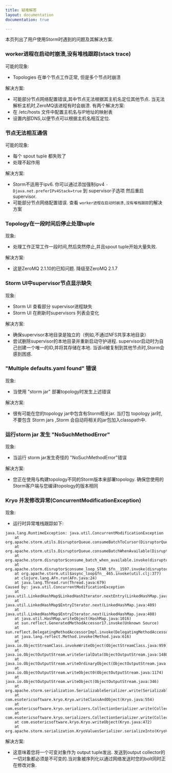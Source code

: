 ```yaml
---
title: 疑难解答
layout: documentation
documentation: true

---
```


本页列出了用户使用Storm时遇到的问题及其解决方案.

### worker进程在启动时崩溃,没有堆栈跟踪(stack trace)

可能的现象:
 
 * Topologies 在单个节点工作正常, 但是多个节点时崩溃

解决方案:

 * 可能部分节点网络配置错误,其中节点无法根据其主机名定位其他节点. 当无法解析主机时,ZeroMQ该进程有时会崩溃. 有两个解决方案:
  * 在 /etc/hosts 文件中配置主机名与IP地址的映射表
  * 设置内部DNS,以便节点可以根据主机名相互定位.
  
### 节点无法相互通信

可能的现象:

 * 每个 spout tuple 都失败了
 * 处理不起作用

解决方案:

 * Storm不适用于ipv6. 你可以通过添加强制ipv4 `-Djava.net.preferIPv4Stack=true` 到 supervisor子选项 然后重启supervisor. 
 * 可能部分节点网络配置错误. 查看 `worker进程在启动时崩溃,没有堆栈跟踪`的解决方案

### Topology在一段时间后停止处理tuple

现象:

 * 处理工作正常工作一段时间,然后突然停止,并且spout tuple开始大量失败. 
 
解决方案:

 * 这是ZeroMQ 2.1.10的已知问题. 降级至ZeroMQ 2.1.7
 
### Storm UI中supervisor节点显示缺失

现象:
 
 * Storm UI 查看部分 supervisor进程缺失
 * Storm UI 在刷新时supervisors 列表会变化

解决方案:

 * 确保supervisor本地目录是独立的（例如,不通过NFS共享本地目录）
 * 尝试删除supervisor的本地目录并重新启动守护进程. supervisor启动时为自己创建一个唯一的ID,并将其存储在本地. 当该id被复制到其他节点时,Storm会感到困惑.

### "Multiple defaults.yaml found" 错误

现象:

 * 当使用 "storm jar" 部署topology时发生上述错误

解决方案:

 * 很有可能在您的topology jar中包含有Storm相关jar. 当打包 topology jar时, 不要包含 Storm jars ,Storm 会自动将相关的jar包加入classpath中.

### 运行storm jar 发生 "NoSuchMethodError" 

现象:

 * 当运行 storm jar发生奇怪的 "NoSuchMethodError"错误

解决方案:

 * 您正在使用与构建topology不同的Storm版本来部署topology. 确保您使用的Storm客户端与您编译topology的版本相同


### Kryo 并发修改异常(ConcurrentModificationException)

现象:

 * 运行时异常堆栈跟踪如下:

```
java.lang.RuntimeException: java.util.ConcurrentModificationException
	at org.apache.storm.utils.DisruptorQueue.consumeBatchToCursor(DisruptorQueue.java:84)
	at org.apache.storm.utils.DisruptorQueue.consumeBatchWhenAvailable(DisruptorQueue.java:55)
	at org.apache.storm.disruptor$consume_batch_when_available.invoke(disruptor.clj:56)
	at org.apache.storm.disruptor$consume_loop_STAR_$fn__1597.invoke(disruptor.clj:67)
	at org.apache.storm.util$async_loop$fn__465.invoke(util.clj:377)
	at clojure.lang.AFn.run(AFn.java:24)
	at java.lang.Thread.run(Thread.java:679)
Caused by: java.util.ConcurrentModificationException
	at java.util.LinkedHashMap$LinkedHashIterator.nextEntry(LinkedHashMap.java:390)
	at java.util.LinkedHashMap$EntryIterator.next(LinkedHashMap.java:409)
	at java.util.LinkedHashMap$EntryIterator.next(LinkedHashMap.java:408)
	at java.util.HashMap.writeObject(HashMap.java:1016)
	at sun.reflect.GeneratedMethodAccessor17.invoke(Unknown Source)
	at sun.reflect.DelegatingMethodAccessorImpl.invoke(DelegatingMethodAccessorImpl.java:43)
	at java.lang.reflect.Method.invoke(Method.java:616)
	at java.io.ObjectStreamClass.invokeWriteObject(ObjectStreamClass.java:959)
	at java.io.ObjectOutputStream.writeSerialData(ObjectOutputStream.java:1480)
	at java.io.ObjectOutputStream.writeOrdinaryObject(ObjectOutputStream.java:1416)
	at java.io.ObjectOutputStream.writeObject0(ObjectOutputStream.java:1174)
	at java.io.ObjectOutputStream.writeObject(ObjectOutputStream.java:346)
	at org.apache.storm.serialization.SerializableSerializer.write(SerializableSerializer.java:21)
	at com.esotericsoftware.kryo.Kryo.writeClassAndObject(Kryo.java:554)
	at com.esotericsoftware.kryo.serializers.CollectionSerializer.write(CollectionSerializer.java:77)
	at com.esotericsoftware.kryo.serializers.CollectionSerializer.write(CollectionSerializer.java:18)
	at com.esotericsoftware.kryo.Kryo.writeObject(Kryo.java:472)
	at org.apache.storm.serialization.KryoValuesSerializer.serializeInto(KryoValuesSerializer.java:27)
```

解决方案:

 * 这意味着您将一个可变对象作为 output tuple发出. 发送到output collector的一切对象都必须是不可变的.当对象被序列化以通过网络发送时您的bolt同时正在修改对象.